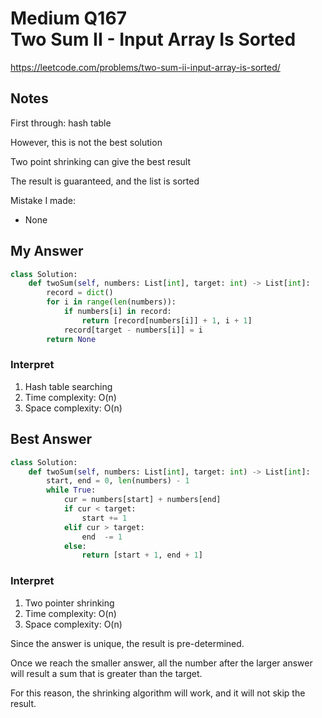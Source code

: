 # Medium Q167 <br> Two Sum II - Input Array Is Sorted

https://leetcode.com/problems/two-sum-ii-input-array-is-sorted/

## Notes
First through: hash table

However, this is not the best solution

Two point shrinking can give the best result

The result is guaranteed, and the list is sorted

Mistake I made:
* None

## My Answer
```Python
class Solution:
    def twoSum(self, numbers: List[int], target: int) -> List[int]:
        record = dict()
        for i in range(len(numbers)):
            if numbers[i] in record:
                return [record[numbers[i]] + 1, i + 1]
            record[target - numbers[i]] = i
        return None
```

### Interpret
1. Hash table searching
2. Time complexity: O(n)
3. Space complexity: O(n)

## Best Answer
```Python
class Solution:
    def twoSum(self, numbers: List[int], target: int) -> List[int]:
        start, end = 0, len(numbers) - 1
        while True:
            cur = numbers[start] + numbers[end]
            if cur < target:
                start += 1
            elif cur > target:
                end  -= 1
            else:
                return [start + 1, end + 1]
```
### Interpret
1. Two pointer shrinking
2. Time complexity: O(n)
3. Space complexity: O(n)

Since the answer is unique, the result is pre-determined.

Once we reach the smaller answer, all the number after the larger answer will result a sum that is greater than the target.

For this reason, the shrinking algorithm will work, and it will not skip the result.




